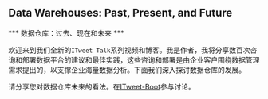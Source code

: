 Data Warehouses: Past, Present, and Future
---

*** 数据仓库：过去、现在和未来 ***

欢迎来到我们全新的`ITweet Talk`系列视频和博客。我是作者，我将分享数百次咨询和部署数据平台的建议和最佳实践，这些咨询和部署是由企业客户围绕数据管理需求提出的，以支撑企业海量数据分析。下面我们深入探讨数据仓库的发展。








请分享您对数据仓库未来的看法。在[ITweet-Boot](http://www.itweet.cn/blog)参与讨论。

